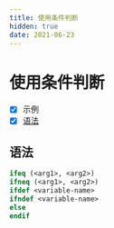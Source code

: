 ```yaml
---
title: 使用条件判断
hidden: true
date: 2021-06-23
---
```


# 使用条件判断

- [x] 示例
- [x] [语法](#语法)

## 语法

```makefile
ifeq (<arg1>, <arg2>)
ifneq (<arg1>, <arg2>)
ifdef <variable-name>
ifndef <variable-name>
else
endif
```

